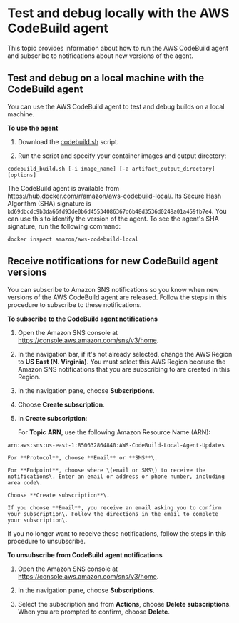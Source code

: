 # Test and debug locally with the AWS CodeBuild agent<a name="use-codebuild-agent"></a>

 This topic provides information about how to run the AWS CodeBuild agent and subscribe to notifications about new versions of the agent\. 

## Test and debug on a local machine with the CodeBuild agent<a name="use-codebuild-agent"></a>

 You can use the AWS CodeBuild agent to test and debug builds on a local machine\. 

**To use the agent**

1.  Download the [codebuild\.sh](https://github.com/aws/aws-codebuild-docker-images/blob/master/local_builds/codebuild_build.sh) script\. 

1.  Run the script and specify your container images and output directory: 

   ```
   codebuild_build.sh [-i image_name] [-a artifact_output_directory] [options]
   ```

 The CodeBuild agent is available from [https://hub\.docker\.com/r/amazon/aws\-codebuild\-local/](https://hub.docker.com/r/amazon/aws-codebuild-local/)\. Its Secure Hash Algorithm \(SHA\) signature is `bd69dbcdc9b3da66fd93de0b6d45534086367d6b48d3536d0248a01a459fb7e4`\. You can use this to identify the version of the agent\. To see the agent's SHA signature, run the following command: 

```
docker inspect amazon/aws-codebuild-local
```

## Receive notifications for new CodeBuild agent versions<a name="receive-codebuild-agent-notifications"></a>

 You can subscribe to Amazon SNS notifications so you know when new versions of the AWS CodeBuild agent are released\. Follow the steps in this procedure to subscribe to these notifications\. 

**To subscribe to the CodeBuild agent notifications**

1.  Open the Amazon SNS console at [https://console\.aws\.amazon\.com/sns/v3/home](https://console.aws.amazon.com/sns/v3/home)\. 

1.  In the navigation bar, if it's not already selected, change the AWS Region to **US East \(N\. Virginia\)**\. You must select this AWS Region because the Amazon SNS notifications that you are subscribing to are created in this Region\. 

1.  In the navigation pane, choose **Subscriptions**\. 

1.  Choose **Create subscription**\. 

1.  In **Create subscription**: 

    For **Topic ARN**, use the following Amazon Resource Name \(ARN\): 

   ```
   arn:aws:sns:us-east-1:850632864840:AWS-CodeBuild-Local-Agent-Updates
   ```

    For **Protocol**, choose **Email** or **SMS**\. 

    For **Endpoint**, choose where \(email or SMS\) to receive the notifications\. Enter an email or address or phone number, including area code\. 

    Choose **Create subscription**\. 

    If you choose **Email**, you receive an email asking you to confirm your subscription\. Follow the directions in the email to complete your subscription\. 

 If you no longer want to receive these notifications, follow the steps in this procedure to unsubscribe\. 

**To unsubscribe from CodeBuild agent notifications**

1.  Open the Amazon SNS console at [https://console\.aws\.amazon\.com/sns/v3/home](https://console.aws.amazon.com/sns/v3/home)\. 

1.  In the navigation pane, choose **Subscriptions**\. 

1.  Select the subscription and from **Actions**, choose **Delete subscriptions**\. When you are prompted to confirm, choose **Delete**\. 
